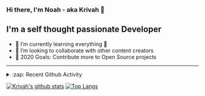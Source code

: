 ### Hi there, I'm Noah - aka Krivah 👋

## I'm a self thought passionate Developer

- 🌱 I’m currently learning everything 🤣
- 👯 I’m looking to collaborate with other content creators
- 🥅 2020 Goals: Contribute more to Open Source projects

---

<details>
  <summary>:zap: Recent Github Activity</summary>
  
<!--START_SECTION:activity-->
1. 💪 Opened PR [#55](https://github.com/vinceliuice/McMojave-circle/pull/55) in [vinceliuice/McMojave-circle](https://github.com/vinceliuice/McMojave-circle)
2. ❗️ Opened issue [#26](https://github.com/krivahtoo/group-manager/issues/26) in [krivahtoo/group-manager](https://github.com/krivahtoo/group-manager)
3. 🎉 Merged PR [#19](https://github.com/krivahtoo/group-manager/pull/19) in [krivahtoo/group-manager](https://github.com/krivahtoo/group-manager)
4. 🎉 Merged PR [#18](https://github.com/krivahtoo/group-manager/pull/18) in [krivahtoo/group-manager](https://github.com/krivahtoo/group-manager)
5. 🎉 Merged PR [#23](https://github.com/krivahtoo/group-manager/pull/23) in [krivahtoo/group-manager](https://github.com/krivahtoo/group-manager)
<!--END_SECTION:activity-->

</details>


  [![Krivah's github stats](https://github-readme-stats.vercel.app/api?username=krivahtoo&count_private=true&theme=tokyonight)](https://github.com/anuraghazra/github-readme-stats)
  [![Top Langs](https://github-readme-stats.vercel.app/api/top-langs/?username=krivahtoo&layout=compact&langs_count=10&theme=tokyonight)](https://github.com/anuraghazra/github-readme-stats)


